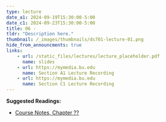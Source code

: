 ```yaml
---
type: lecture
date_a1: 2024-09-19T15:30:00-5:00
date_c1: 2024-09-23T15:30:00-5:00
title: 06 - 
tldr: "Description here."
thumbnail: /_images/thumbnails/ds701-lecture-01.png
hide_from_announcments: true
links: 
    - url: /static_files/lectures/lecture_placeholder.pdf
      name: slides
    - url: https://mymedia.bu.edu
      name: Section A1 Lecture Recording
    - url: https://mymedia.bu.edu
      name: Section C1 Lecture Recording
---
```


**Suggested Readings:**
- [Course Notes, Chapter ??](https://tools4ds.github.io/DS701-Course-Notes/)

